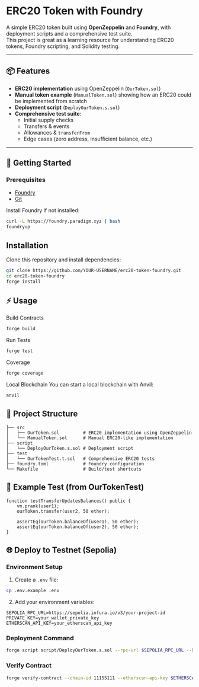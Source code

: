 # ERC20 Token with Foundry

A simple ERC20 token built using **OpenZeppelin** and **Foundry**, with deployment scripts and a comprehensive test suite.  
This project is great as a learning resource for understanding ERC20 tokens, Foundry scripting, and Solidity testing.

---

## 📦 Features
- **ERC20 implementation** using OpenZeppelin (`OurToken.sol`)
- **Manual token example** (`ManualToken.sol`) showing how an ERC20 could be implemented from scratch
- **Deployment script** (`DeployOurToken.s.sol`)
- **Comprehensive test suite**:
  - Initial supply checks
  - Transfers & events
  - Allowances & `transferFrom`
  - Edge cases (zero address, insufficient balance, etc.)

---

## 🚀 Getting Started

### Prerequisites
- [Foundry](https://book.getfoundry.sh/getting-started/installation)
- [Git](https://git-scm.com/)

Install Foundry if not installed:
```bash
curl -L https://foundry.paradigm.xyz | bash
foundryup
```

## Installation
Clone this repository and install dependencies:

```bash
git clone https://github.com/YOUR-USERNAME/erc20-token-foundry.git
cd erc20-token-foundry
forge install
```

## ⚡ Usage
Build Contracts
```bash
forge build
```

Run Tests
```bash
forge test
```

Coverage
```bash
forge coverage
```

Local Blockchain
You can start a local blockchain with Anvil:

```bash
anvil
```

## 📂 Project Structure
```
├── src
│   ├── OurToken.sol         # ERC20 implementation using OpenZeppelin
│   └── ManualToken.sol      # Manual ERC20-like implementation
├── script
│   └── DeployOurToken.s.sol # Deployment script
├── test
│   └── OurTokenTest.t.sol   # Comprehensive ERC20 tests
├── foundry.toml             # Foundry configuration
└── Makefile                 # Build/test shortcuts
```

## 🧪 Example Test (from OurTokenTest)
```solidity
function testTransferUpdatesBalances() public {
    vm.prank(user1);
    ourToken.transfer(user2, 50 ether);

    assertEq(ourToken.balanceOf(user1), 50 ether);
    assertEq(ourToken.balanceOf(user2), 50 ether);
}
```

## 🌐 Deploy to Testnet (Sepolia)

### Environment Setup
1. Create a `.env` file:
```bash
cp .env.example .env
```

2. Add your environment variables:
```
SEPOLIA_RPC_URL=https://sepolia.infura.io/v3/your-project-id
PRIVATE_KEY=your_wallet_private_key
ETHERSCAN_API_KEY=your_etherscan_api_key
```

### Deployment Command
```bash
forge script script/DeployOurToken.s.sol --rpc-url $SEPOLIA_RPC_URL --broadcast --verify --etherscan-api-key $ETHERSCAN_API_KEY -vvvv
```

### Verify Contract
```bash
forge verify-contract --chain-id 11155111 --etherscan-api-key $ETHERSCAN_API_KEY <DEPLOYED_ADDRESS> src/OurToken.sol:OurToken --constructor-args $(cast abi-encode "constructor(string,string)" "OurToken" "OTK")
```

